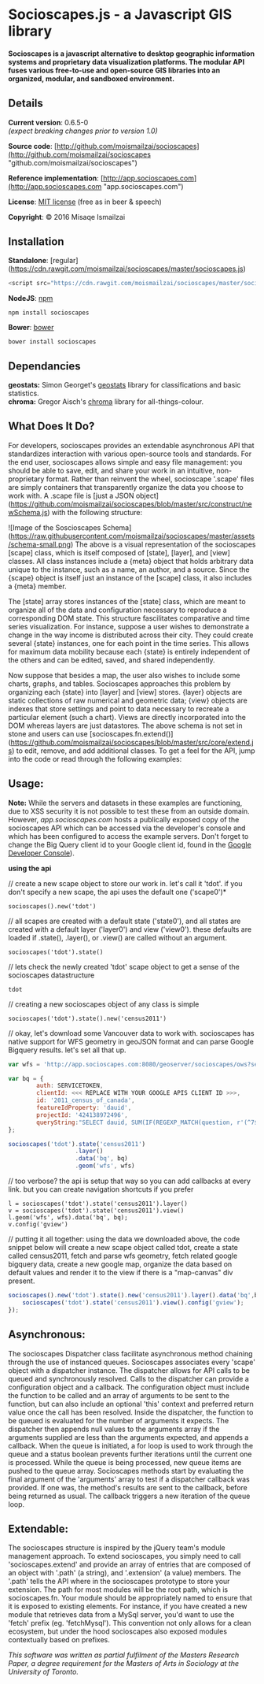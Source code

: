 # Socioscapes.js -  a Javascript GIS library

#### Socioscapes is a javascript alternative to desktop geographic information systems and proprietary data visualization platforms. The modular API fuses various free-to-use and open-source GIS libraries into an organized, modular, and sandboxed environment.


## Details
 
**Current version**: 0.6.5-0  
*(expect breaking changes prior to version 1.0)*

**Source code**: [http://github.com/moismailzai/socioscapes](http://github.com/moismailzai/socioscapes "github.com/moismailzai/socioscapes")
 
**Reference implementation**: [http://app.socioscapes.com](http://app.socioscapes.com "app.socioscapes.com")
 
**License**: [MIT license](http://opensource.org/licenses/MIT "MIT license") (free as in beer & speech)
 
**Copyright**: &copy; 2016 Misaqe Ismailzai


## Installation  
 
**Standalone**: [regular] (https://cdn.rawgit.com/moismailzai/socioscapes/master/socioscapes.js)

```js
<script src="https://cdn.rawgit.com/moismailzai/socioscapes/master/socioscapes.js">
```

**NodeJS**: [npm](https://www.npmjs.com/package/socioscapes)

`npm install socioscapes`
 
**Bower**: [bower](http://bower.io/search/?q=socioscapes)

`bower install socioscapes`


## Dependancies 

**geostats:** Simon Georget's [geostats](https://github.com/simogeo/geostats) library for classifications and basic statistics.  
**chroma:** Gregor Aisch's [chroma](https://github.com/gka/chroma.js) library for all-things-colour.


## What Does It Do?

For developers, socioscapes provides an extendable asynchronous API that standardizes interaction with various open-source tools and standards. For the end user, socioscapes allows simple and easy file management: you should be able to save, edit, and share your work in an intuitive, non-proprietary format. Rather than reinvent the wheel, socioscape '.scape' files are simply containers that transparently organize the data you choose to work with. A .scape file is [just a JSON object] (https://github.com/moismailzai/socioscapes/blob/master/src/construct/newSchema.js) with the following structure:

![Image of the Soscioscapes Schema]
(https://raw.githubusercontent.com/moismailzai/socioscapes/master/assets/schema-small.png)
The above is a visual representation of the socioscapes [scape] class, which is itself composed of [state], [layer], and [view] classes. All class instances include a {meta} object that holds arbitrary data unique to the instance, such as a name, an author, and a source. Since the {scape} object is itself just an instance of the [scape] class, it also includes a {meta} member.  

The [state] array stores instances of the [state] class, which are meant to organize all of the data and configuration necessary to reproduce a corresponding DOM state. This structure fascilitates comparative and time series visualization. For instance, suppose a user wishes to demonstrate a change in the way income is distributed across their city. They could create several {state} instances, one for each point in the time series. This allows for maximum data mobility because each {state} is entirely independent of the others and can be edited, saved, and shared independently.  

Now suppose that besides a map, the user also wishes to include some charts, graphs, and tables. Socioscapes approaches this problem by organizing each {state} into [layer] and [view] stores. {layer} objects are static collections of raw numerical and geometric data; {view} objects are indexes that store settings and point to data necessary to recreate a particular element (such a chart). Views are directly incorporated into the DOM whereas layers are just datastores. The above schema is not set in stone and users can use [socioscapes.fn.extend()] (https://github.com/moismailzai/socioscapes/blob/master/src/core/extend.js) to edit, remove, and add additional classes. To get a feel for the API, jump into the code or read through the following examples:


## Usage:

**Note:** While the servers and datasets in these examples are functioning, due to XSS security it is not possible to test these from an outside domain. However, *app.socioscapes.com* hosts a publically exposed copy of the socioscapes API which can be accessed via the developer's console and which has been configured to access the example servers. Don't forget to change the Big Query client id to your Google client id, found in the [Google Developer Console](https://console.developers.google.com/)).

**using the api**   

// create a new scape object to store our work in. let's call it 'tdot'. if you don't specify a new scape, the api uses the default one ('scape0')*  

    socioscapes().new('tdot')

// all scapes are created with a default state ('state0'), and all states are created with a default layer ('layer0') and view ('view0'). these defaults are loaded if .state(), .layer(), or .view() are called without an argument. 

    socioscapes('tdot').state()

// lets check the newly created 'tdot' scape object to get a sense of the socioscapes datastructure 

    tdot  

// creating a new socioscapes object of any class is simple

    socioscapes('tdot').state().new('census2011')

// okay, let's download some Vancouver data to work with. socioscapes has native support for WFS geometry in geoJSON format and can parse Google Bigquery results. let's set all that up.

```js
var wfs = 'http://app.socioscapes.com:8080/geoserver/socioscapes/ows?service=WFS&version=2.0.0&request=GetFeature&typeName=socioscapes:2011-canada-census-da&outputFormat=json&cql_filter=csduid=5915022'
```

```js
var bq = {
        auth: SERVICETOKEN,
        clientId: <<< REPLACE WITH YOUR GOOGLE APIS CLIENT ID >>>,
        id: '2011_census_of_canada',
        featureIdProperty: 'dauid',
        projectId: '424138972496',
        queryString:"SELECT dauid, SUM(IF(REGEXP_MATCH(question, r'(^7$)'),total,0)) as characteristic, SUM(IF(REGEXP_MATCH(question, r'(^7$)'),total,0)) as normalization, SUM(IF(REGEXP_MATCH(question, r'(^7$)'),total,0))/SUM(IF(REGEXP_MATCH(question, r'(^7$)'),total,0)) as total FROM [canada_census_2011.british_columbia] WHERE csduid CONTAINS '5915022' AND (REGEXP_MATCH(question, r'(^7$)') OR REGEXP_MATCH(question, r'(^7$)') )GROUP BY dauid;"
};
```

```js
socioscapes('tdot').state('census2011')
                   .layer()
                   .data('bq', bq)
                   .geom('wfs', wfs)
```

// too verbose? the api is setup that way so you can add callbacks at every link. but you can create navigation shortcuts if you prefer

    l = socioscapes('tdot').state('census2011').layer()
    v = socioscapes('tdot').state('census2011').view()
    l.geom('wfs', wfs).data('bq', bq);
    v.config('gview')

// putting it all together: using the data we downloaded above, the code snippet below will create a new scape object called tdot, create a state called census2011, fetch and parse wfs geometry, fetch related google bigquery data, create a new google map, organize the data based on default values and render it to the view if there is a "map-canvas" div present.

```js
socioscapes().new('tdot').state().new('census2011').layer().data('bq',bq).geom('wfs',wfs, function(){
	socioscapes('tdot').state('census2011').view().config('gview');
}); 
```        


## Asynchronous:

The socioscapes Dispatcher class facilitate asynchronous method chaining through the use of instanced queues. Socioscapes associates every 'scape' object with a dispatcher instance. The dispatcher allows for API calls to be queued and synchronously resolved. Calls to the dispatcher can provide a configuration object and a callback. The configuration object must include the function to be called and an array of arguments to be sent to the function, but can also include an optional 'this' context and preferred return value once the call has been resolved. Inside the dispatcher, the function to be queued is evaluated for the number of arguments it expects. The dispatcher then appends null values to the arguments array if the arguments supplied are less than the arguments expected, and appends a callback. When the queue is initiated, a for loop is used to work through the queue and a status boolean prevents further iterations until the current one is processed. While the queue is being processed, new queue items are pushed to the queue array. Socioscapes methods start by evaluating the final argument of the 'arguments' array to test if a dispatcher callback was provided. If one was, the method's results are sent to the callback, before being returned as usual. The callback triggers a new iteration of the queue loop.



## Extendable:

The socioscapes structure is inspired by the jQuery team's module management approach. To extend socioscapes, you simply need to call 'socioscapes.extend' and provide an array of entries that are composed of an object with '.path' (a string), and '.extension' (a value) members. The '.path' tells the API where in the socioscapes prototype to store your extension. The path for most modules will be the root path, which is socioscapes.fn. Your module should be appropriately named to ensure that it is exposed to existing elements. For instance, if you have created a new module that retrieves data from a MySql server, you'd want to use the 'fetch' prefix (eg. 'fetchMysql'). This convention not only allows for a clean ecosystem, but under the hood socioscapes also exposed modules contextually based on prefixes.

*This software was written as partial fulfilment of the Masters Research Paper, a degree requirement for the Masters of Arts in Sociology at the University of Toronto.*
